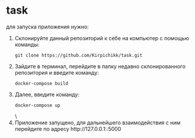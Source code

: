 # task
для запуска приложения нужно:
<ol>
  <li>Склонируйте данный репозиторий к себе на компьютер с помощью команды:</li>
  <pre><code>git clone https://github.com/Kirpichikk/task.git</code></pre>
  <li>Зайдите в терминал, перейдите в папку недавно склонированного репозитория и введите команду:</li>
  <pre><code>docker-compose build</code></pre>
  <li>Далее, введите команду:</li>
  <pre><code>docker-compose up</code></pre>\
  <li>Приложение запущено, для дальнейшего взаимодействия с ним перейдите по адресу http://127.0.0.1::5000</li>
</ol>

